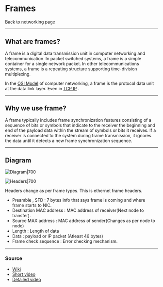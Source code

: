 # Frames
[Back to networking page](Networking.md)
- --
## What are frames?
A frame is a digital data transmission unit in computer networking and telecommunication. In packet switched systems, a frame is a simple container for a single network packet. In other telecommunications systems, a frame is a repeating structure supporting time-division multiplexing.

In the [OSI Model](OSI%20Model.md)  of computer networking, a frame is the protocol data unit at the data link layer. Even in [TCP IP](TCP%20IP.md) .
- --
## Why we use frame?
A frame typically includes frame synchronization features consisting of a sequence of bits or symbols that indicate to the receiver the beginning and end of the payload data within the stream of symbols or bits it receives. If a receiver is connected to the system during frame transmission, it ignores the data until it detects a new frame synchronization sequence.
- --
## Diagram
![Diagram|700](https://techdifferences.com/wp-content/uploads/2017/08/featured-4.jpg)

![Headers|700](https://www.ionos.com/digitalguide/fileadmin/DigitalGuide/Screenshots_2018/EN-ethernet-frame-structure5.jpg)

Headers change as per frame types. This is ethernet frame headers.

-  Preamble , SFD : 7 bytes info that says frame is coming and where frame starts to NIC.
-  Destination MAC address : MAC address of receiver(Next node to transfer).
-  Source MAX address : MAC address of sender(Changes as per node to node)
-  Length : Length of data
-  Data : payload or IP packet (Atleast 46 bytes)
-  Frame check sequence : Error checking mechanism.

- --
### Source 
- [Wiki](https://en.wikipedia.org/wiki/Frame_(networking))
- [Short video](https://youtu.be/qXtS1o1HGso)
- [Detailed video](https://youtu.be/ewpq3qxx5Ls)